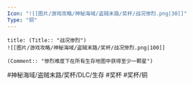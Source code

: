 ```yaml
---
Icon: "![[图片/游戏攻略/神秘海域/盗贼末路/奖杯/战况惨烈.png|30]]"
Type: "铜"
---
```

```ad-common-bronze-trophy
title: (Title:: "战况惨烈")
![[图片/游戏攻略/神秘海域/盗贼末路/奖杯/战况惨烈.png|100]]

(Comment:: "惨烈难度下在所有生存地图中获得至少一颗星")
```

#神秘海域/盗贼末路/奖杯/DLC/生存 #奖杯 #奖杯/铜
